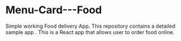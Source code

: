 # Menu-Card---Food
Simple working Food delivery App. This repository contains a detailed sample app . This is a React app that allows user to order food online.
